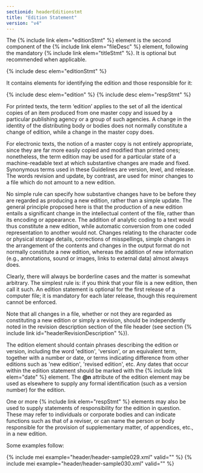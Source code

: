 ```yaml
---
sectionid: headerEditionstmt
title: "Edition Statement"
version: "v4"
---
```


The {% include link elem="editionStmt" %} element is the second component of the {% include link elem="fileDesc" %} element, following the mandatory {% include link elem="titleStmt" %}. It is optional but recommended when applicable.

{% include desc elem="editionStmt" %}

It contains elements for identifying the edition and those responsible for it:

{% include desc elem="edition" %}
{% include desc elem="respStmt" %}

For printed texts, the term ‘edition’ applies to the set of all the identical copies of an item produced from one master copy and issued by a particular publishing agency or a group of such agencies. A change in the identity of the distributing body or bodies does not normally constitute a change of edition, while a change in the master copy does.

For electronic texts, the notion of a master copy is not entirely appropriate, since they are far more easily copied and modified than printed ones; nonetheless, the term edition may be used for a particular state of a machine-readable text at which substantive changes are made and fixed. Synonymous terms used in these Guidelines are version, level, and release. The words revision and update, by contrast, are used for minor changes to a file which do not amount to a new edition.

No simple rule can specify how substantive changes have to be before they are regarded as producing a new edition, rather than a simple update. The general principle proposed here is that the production of a new edition entails a significant change in the intellectual content of the file, rather than its encoding or appearance. The addition of analytic coding to a text would thus constitute a new edition, while automatic conversion from one coded representation to another would not. Changes relating to the character code or physical storage details, corrections of misspellings, simple changes in the arrangement of the contents and changes in the output format do not normally constitute a new edition, whereas the addition of new information (e.g., annotations, sound or images, links to external data) almost always does.

Clearly, there will always be borderline cases and the matter is somewhat arbitrary. The simplest rule is: if you think that your file is a new edition, then call it such. An edition statement is optional for the first release of a computer file; it is mandatory for each later release, though this requirement cannot be enforced.

Note that all changes in a file, whether or not they are regarded as constituting a new edition or simply a revision, should be independently noted in the revision description section of the file header (see section {% include link id="headerRevisionDescription" %}).

The edition element should contain phrases describing the edition or version, including the word 'edition', 'version', or an equivalent term, together with a number or date, or terms indicating difference from other editions such as 'new edition', 'revised edition', etc. Any dates that occur within the edition statement should be marked with the {% include link elem="date" %} element. The **@n** attribute of the edition element may be used as elsewhere to supply any formal identification (such as a version number) for the edition.

One or more {% include link elem="respStmt" %} elements may also be used to supply statements of responsibility for the edition in question. These may refer to individuals or corporate bodies and can indicate functions such as that of a reviser, or can name the person or body responsible for the provision of supplementary matter, of appendices, etc., in a new edition.

Some examples follow:

{% include mei example="header/header-sample029.xml" valid="" %}
{% include mei example="header/header-sample030.xml" valid="" %}

